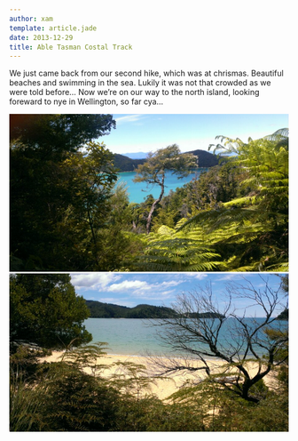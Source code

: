 ```yaml
---
author: xam
template: article.jade
date: 2013-12-29
title: Able Tasman Costal Track
---
```


We just came back from our second hike, which was at chrismas. 
Beautiful beaches and swimming in the sea. Lukily it was not that 
crowded as we were told before… Now we’re on our way to the north 
island, looking foreward to nye in Wellington, so far cya…

![Photo](img1.jpg)
![Photo](img2.jpg)

